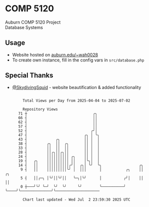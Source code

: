 # COMP 5120
Auburn COMP 5120 Project  
Database Systems

## Usage
- Website hosted on [auburn.edu/~wah0028](https://webhome.auburn.edu/~wah0028/)
- To create own instance, fill in the config vars in `src/database.php`

## Special Thanks
- [@SkydivingSquid](https://github.com/SkydivingSquid) - website beautification & added functionality

```

        Total Views per Day from 2025-04-04 to 2025-07-02

        Repository Views
      71 ┼                              ╭╮
      66 ┤                              ││
      62 ┤                              ││
      57 ┤                              ││
      52 ┤                             ╭╯│
      47 ┤                          ╭╮ │ ╰╮
      43 ┤             ╭╮           ││ │  │
      38 ┤         ╭╮  ││  ╭╮       ││ │  │
      33 ┤         ││  ││  ││       ││ │  │
      28 ┤         ││╭╮││╭╮││       ││ │  │
      24 ┤         ││││││││││ ╭╮    ││ │  │
      19 ┤   ╭╮    ││││││││││ ││    │╰╮│  │
      14 ┤   ││    ││││││││││╭╯│  ╭╮│ ╰╯  ╰╮                 ╭╮
       9 ┤   ││    │││││││││╰╯ │  │││      │           ╭╮    ││              ╭╮
       5 ┤   ││╭─╮ │╰╯││╰╯││   ╰─╮│╰╯      │          ╭╯│    ││              ││
       0 ┼───╯╰╯ ╰─╯  ╰╯  ╰╯     ╰╯        ╰──────────╯ ╰────╯╰──────────────╯╰────────────────────

        Chart last updated - Wed Jul  2 23:59:30 2025 UTC
        
```
